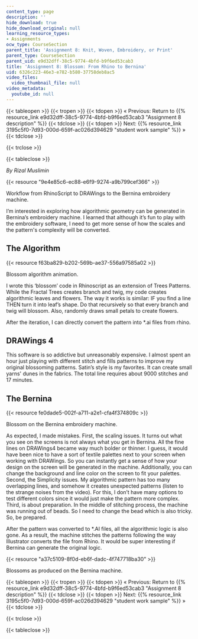 ```yaml
---
content_type: page
description: ''
hide_download: true
hide_download_original: null
learning_resource_types:
- Assignments
ocw_type: CourseSection
parent_title: 'Assignment 8: Knit, Woven, Embroidery, or Print'
parent_type: CourseSection
parent_uid: e9d32dff-38c5-9774-4bfd-b9f6ed53cab3
title: 'Assignment 8: Blossom: From Rhino to Bernina'
uid: 6326c223-46e3-e782-b580-37758deb8ac5
video_files:
  video_thumbnail_file: null
video_metadata:
  youtube_id: null
---
```


{{< tableopen >}}
{{< tropen >}}
{{< tdopen >}}
« Previous: Return to {{% resource_link e9d32dff-38c5-9774-4bfd-b9f6ed53cab3 "Assignment 8 description" %}}
{{< tdclose >}}
{{< tdopen >}}
Next: {{% resource_link 3195c5f0-7d93-000d-659f-ac026d394629 "student work sample" %}} »
{{< tdclose >}}

{{< trclose >}}

{{< tableclose >}}

_By Rizal Muslimin_

{{< resource "9e4e85c6-ec88-e6f9-9274-a9b799cef366" >}}

Workflow from RhinoScript to DRAWings to the Bernina embroidery machine.

I’m interested in exploring how algorithmic geometry can be generated in Bernina’s embroidery machine. I learned that although it’s fun to play with the embroidery software, I need to get more sense of how the scales and the pattern's complexity will be converted.

The Algorithm
-------------

{{< resource f63ba829-b202-569b-ae37-556a97585a02 >}}

Blossom algorithm animation.

I wrote this ‘blossom’ code in Rhinoscript as an extension of Trees Patterns. While the Fractal Trees creates branch and twig, my code creates algorithmic leaves and flowers. The way it works is similar: IF you find a line THEN turn it into leaf’s shape. Do that recursively so that every branch and twig will blossom. Also, randomly draws small petals to create flowers.

After the iteration, I can directly convert the pattern into \*.ai files from rhino.

DRAWings 4
----------

This software is so addictive but unreasonably expensive. I almost spent an hour just playing with different stitch and fills patterns to improve my original blossoming patterns. Satin’s style is my favorites. It can create small yarns' dunes in the fabrics. The total line requires about 9000 stitches and 17 minutes.

The Bernina
-----------

{{< resource fe0dade5-002f-a711-a2e1-cfa4f374809c >}}

Blossom on the Bernina embroidery machine.

As expected, I made mistakes. First, the scaling issues. It turns out what you see on the screens is not always what you get in Bernina. All the fine lines on DRAWings4 became way much bolder or thinner. I guess, it would have been nice to have a sort of textile palettes next to your screen when working with DRAWings. So you can instantly get a sense of how your design on the screen will be generated in the machine. Additionally, you can change the background and line color on the screen to fit your palettes. Second, the Simplicity issues. My algorithmic pattern has too many overlapping lines, and somehow it creates unexpected patterns (listen to the strange noises from the video). For this, I don’t have many options to test different colors since it would just make the pattern more complex. Third, is about preparation. In the middle of stitching process, the machine was running out of beads. So I need to change the bead which is also tricky. So, be prepared.

After the pattern was converted to \*.AI files, all the algorithmic logic is also gone. As a result, the machine stitches the patterns following the way Illustrator converts the file from Rhino. It would be super interesting if Bernina can generate the original logic.

{{< resource "a37c5109-8f0d-eb6f-dadc-4f747718ba30" >}}

Blossoms as produced on the Bernina machine.

{{< tableopen >}}
{{< tropen >}}
{{< tdopen >}}
« Previous: Return to {{% resource_link e9d32dff-38c5-9774-4bfd-b9f6ed53cab3 "Assignment 8 description" %}}
{{< tdclose >}}
{{< tdopen >}}
Next: {{% resource_link 3195c5f0-7d93-000d-659f-ac026d394629 "student work sample" %}} »
{{< tdclose >}}

{{< trclose >}}

{{< tableclose >}}